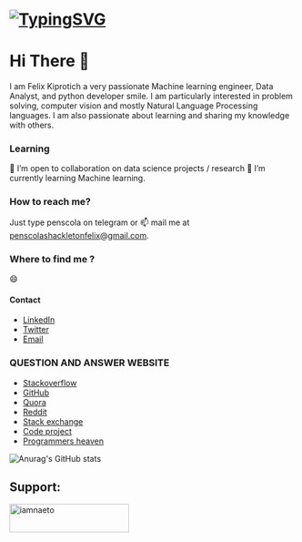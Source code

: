 # [![TypingSVG](https://readme-typing-svg.demolab.com?lines=Hey!+You+Are+Welcome+To+My+Profile;My+Name+Is+FELIX;I+Am+Passionate+About+Coding;I+Learn+By+Doing)](https://git.io/typing-svg)

# Hi There 👋  
I am Felix Kiprotich a very passionate Machine learning engineer, Data Analyst, and python developer smile. I am particularly interested in problem solving, computer vision and mostly Natural Language Processing languages. I am also passionate about learning and sharing my knowledge with others.

### Learning
:dancers: I’m open to collaboration on data science projects / research :seedling: I’m currently learning Machine learning.

### How to reach me?
Just type penscola on telegram or :mailbox: mail me at penscolashackletonfelix@gmail.com.

### Where to find me ?
:smile: 
#### Contact 
* [LinkedIn](https://www.linkedin.com/in/godswill-kalu-358750221/)
* [Twitter](https://twitter.com/penscolaf)
* [Email](mailto:penscolashackletonfelix@gmail.com)


### QUESTION AND ANSWER WEBSITE 
* [Stackoverflow](https://Stackoverflow.com/)
* [GitHub](https://github.com/)
* [Quora](https://quora.com/)
* [Reddit](https://reddit.com/)
* [Stack exchange](https://Stackexchange.com/)
* [Code project](https://codeproject.com/)
* [Programmers heaven](https://programmersheaven.com/)

![Anurag's GitHub stats](https://github-readme-stats.vercel.app/api?username=penscola&show_icons=true&theme=radical)

<h2 align="left">Support:</h2>
<p><a href="https://www.buymeacoffee.com/penscola"> <img align="left" src="https://cdn.buymeacoffee.com/buttons/v2/default-yellow.png" height="50" width="210" alt="iamnaeto" /></a></p><br><br><br><br><br>

<!---
penscola/penscola is a ✨ special ✨ repository because its `README.md` (this file) appears on your GitHub profile.
You can click the Preview link to take a look at your changes.
--->
